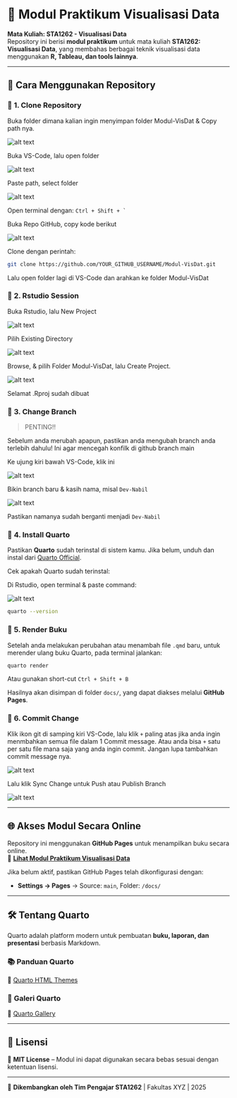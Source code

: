 # 📘 Modul Praktikum Visualisasi Data

**Mata Kuliah: STA1262 - Visualisasi Data**  
Repository ini berisi **modul praktikum** untuk mata kuliah **STA1262: Visualisasi Data**, yang membahas berbagai teknik visualisasi data menggunakan **R, Tableau, dan tools lainnya**.

---

## 🚀 **Cara Menggunakan Repository**

### 🔹 **1. Clone Repository**

Buka folder dimana kalian ingin menyimpan folder Modul-VisDat & Copy path nya.

![alt text](images/image-2.png)

Buka VS-Code, lalu open folder

![alt text](images/image-3.png)

Paste path, select folder

![alt text](images/image-4.png)

Open terminal dengan: `` Ctrl + Shift + `  ``

Buka Repo GitHub, copy kode berikut

![alt text](images/image-1.png)

Clone dengan perintah:

```sh
git clone https://github.com/YOUR_GITHUB_USERNAME/Modul-VisDat.git
```

Lalu open folder lagi di VS-Code dan arahkan ke folder Modul-VisDat

### 🔹 **2. Rstudio Session**

Buka Rstudio, lalu New Project

![alt text](images/image-5.png)

Pilih Existing Directory

![alt text](images/image-6.png)

Browse, & pilih Folder Modul-VisDat, lalu Create Project.

![alt text](images/image-7.png)

Selamat .Rproj sudah dibuat

### 🔹 **3. Change Branch**

> PENTING!!

Sebelum anda merubah apapun, pastikan anda mengubah branch anda terlebih dahulu! Ini agar mencegah konfilk di github branch main

Ke ujung kiri bawah VS-Code, klik ini

![alt text](images/image-9.png)

Bikin branch baru & kasih nama, misal `Dev-Nabil`

![alt text](images/image-10.png)

Pastikan namanya sudah berganti menjadi `Dev-Nabil`

### 🔹 **4. Install Quarto**

Pastikan **Quarto** sudah terinstal di sistem kamu. Jika belum, unduh dan instal dari [Quarto Official](https://quarto.org/).

Cek apakah Quarto sudah terinstal:

Di Rstudio, open terminal & paste command:

![alt text](images/image-8.png)

```sh
quarto --version
```

### 🔹 **5. Render Buku**

Setelah anda melakukan perubahan atau menambah file `.qmd` baru, untuk merender ulang buku Quarto, pada terminal jalankan:

```sh
quarto render
```

Atau gunakan short-cut `Ctrl + Shift + B`

Hasilnya akan disimpan di folder `docs/`, yang dapat diakses melalui **GitHub Pages**.

### 🔹 **6. Commit Change**

Klik ikon git di samping kiri VS-Code, lalu klik `+` paling atas jika anda ingin menmbahkan semua file dalam 1 Commit message. Atau anda bisa `+` satu per satu file mana saja yang anda ingin commit. Jangan lupa tambahkan commit message nya.

![alt text](images/image-11.png)

Lalu klik Sync Change untuk Push atau Publish Branch

![alt text](images/image-12.png)

---

## 🌐 **Akses Modul Secara Online**

Repository ini menggunakan **GitHub Pages** untuk menampilkan buku secara online.  
🔗 **[Lihat Modul Praktikum Visualisasi Data](https://YOUR_GITHUB_USERNAME.github.io/Modul-VisDat/)**

Jika belum aktif, pastikan GitHub Pages telah dikonfigurasi dengan:

- **Settings → Pages** → Source: `main`, Folder: `/docs/`

---

## 🛠 **Tentang Quarto**

Quarto adalah platform modern untuk pembuatan **buku, laporan, dan presentasi** berbasis Markdown.

### 📚 **Panduan Quarto**

🔗 [Quarto HTML Themes](https://quarto.org/docs/output-formats/html-themes.html)

### 🎨 **Galeri Quarto**

🔗 [Quarto Gallery](https://quarto.org/docs/gallery/)

---

## 📝 **Lisensi**

📜 **MIT License** – Modul ini dapat digunakan secara bebas sesuai dengan ketentuan lisensi.

---

🚀 **Dikembangkan oleh Tim Pengajar STA1262** | Fakultas XYZ | 2025

